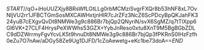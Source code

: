 $START$//qO+iHoUUZXjy8BRsWfLGtLLg0rbMCMziSvgrFXQr8b53hNF8xL7OvNljVU2rr1JFBCTGmSosMXCAWHxtjnHIR7cJrZFz3NcZ6ScPDcyBpQKJahFK324yuB7cEXgvQvDt8NMWe3g9c886Br7bjQp2QNyriN/svX6SgMZ/q7tTlXpp6Gl6VK+27CLF4HrysPeXWWhs53GZX+YybJnReso0xtu8XnT9M5BgBGbZDLC9dDZWrrmyFgvYcvLK5t9hnuDt8NMWe3g9c886Br7bjQp3fPKRnS0lHzFzfh0eZu7O7nAw/aDGy58Ze9Ug1DJFD/1cZoAewetg+eKc1be73doA==$END$